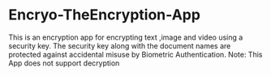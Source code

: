 # Encryo-TheEncryption-App
This is an encryption app for encrypting text ,image and video using a  security key. The security key along with the document names are protected against accidental misuse by Biometric Authentication. Note: This App does not support decryption
